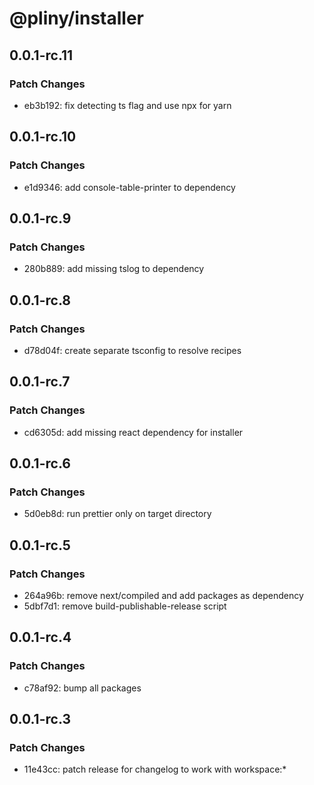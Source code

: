 # @pliny/installer

## 0.0.1-rc.11

### Patch Changes

- eb3b192: fix detecting ts flag and use npx for yarn

## 0.0.1-rc.10

### Patch Changes

- e1d9346: add console-table-printer to dependency

## 0.0.1-rc.9

### Patch Changes

- 280b889: add missing tslog to dependency

## 0.0.1-rc.8

### Patch Changes

- d78d04f: create separate tsconfig to resolve recipes

## 0.0.1-rc.7

### Patch Changes

- cd6305d: add missing react dependency for installer

## 0.0.1-rc.6

### Patch Changes

- 5d0eb8d: run prettier only on target directory

## 0.0.1-rc.5

### Patch Changes

- 264a96b: remove next/compiled and add packages as dependency
- 5dbf7d1: remove build-publishable-release script

## 0.0.1-rc.4

### Patch Changes

- c78af92: bump all packages

## 0.0.1-rc.3

### Patch Changes

- 11e43cc: patch release for changelog to work with workspace:\*
